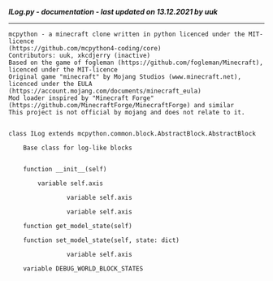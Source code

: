 ***ILog.py - documentation - last updated on 13.12.2021 by uuk***
___

    mcpython - a minecraft clone written in python licenced under the MIT-licence 
    (https://github.com/mcpython4-coding/core)
    Contributors: uuk, xkcdjerry (inactive)
    Based on the game of fogleman (https://github.com/fogleman/Minecraft), licenced under the MIT-licence
    Original game "minecraft" by Mojang Studios (www.minecraft.net), licenced under the EULA
    (https://account.mojang.com/documents/minecraft_eula)
    Mod loader inspired by "Minecraft Forge" (https://github.com/MinecraftForge/MinecraftForge) and similar
    This project is not official by mojang and does not relate to it.


    class ILog extends mcpython.common.block.AbstractBlock.AbstractBlock
        
        Base class for log-like blocks


        function __init__(self)

            variable self.axis

                    variable self.axis

                    variable self.axis

        function get_model_state(self)

        function set_model_state(self, state: dict)

                    variable self.axis

        variable DEBUG_WORLD_BLOCK_STATES